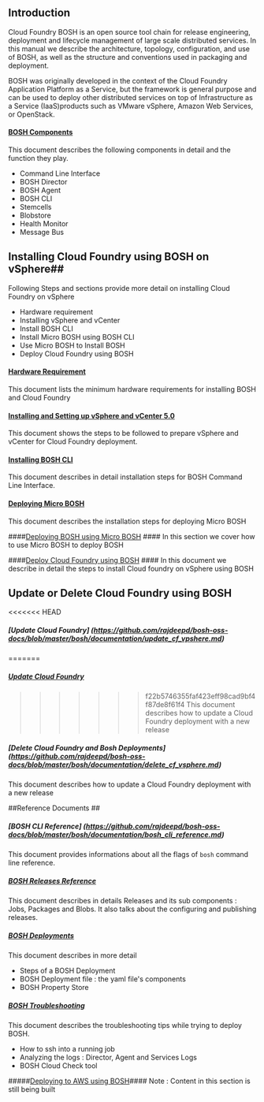 ## Introduction ##

Cloud Foundry BOSH is an open source tool chain for release engineering, deployment and lifecycle management of large scale distributed services. In this manual we describe the architecture, topology, configuration, and use of BOSH, as well as the structure and conventions used in packaging and deployment.

BOSH was originally developed in the context of the Cloud Foundry Application Platform as a Service, but the framework is general purpose and can be used to deploy other distributed services on top of Infrastructure as a Service (IaaS)products such as VMware vSphere, Amazon Web Services, or OpenStack.

#### [BOSH Components](https://github.com/rajdeepd/bosh-oss-docs/blob/master/bosh/documentation/bosh_components.md) #####

This document describes the following components in detail and the function they play. 
*    Command Line Interface
*    BOSH Director
*    BOSH Agent
*    BOSH CLI
*    Stemcells
*    Blobstore
*    Health Monitor
*    Message Bus

## Installing Cloud Foundry using BOSH on vSphere##

Following Steps and sections provide more detail on installing Cloud Foundry on vSphere

+    Hardware requirement
+    Installing vSphere and vCenter
+    Install BOSH CLI
+    Install Micro BOSH using BOSH CLI
+    Use Micro BOSH to Install BOSH
+    Deploy Cloud Foundry using BOSH

#### [Hardware Requirement](https://github.com/rajdeepd/bosh-oss-docs/blob/master/bosh/documentation/hardware_spec.md) ####
This document lists the minimum hardware requirements for installing BOSH and Cloud Foundry

#### [Installing and Setting up vSphere and vCenter 5.0](https://github.com/rajdeepd/bosh-oss-docs/blob/master/bosh/documentation/Install_and_prepare_vsphere.md) ####
This document shows the steps to be followed to prepare vSphere and vCenter for Cloud Foundry deployment.


#### [Installing BOSH CLI](https://github.com/rajdeepd/bosh-oss-docs/blob/master/bosh/documentation/bosh_cli.md) ####
This document describes in detail installation steps for BOSH Command Line Interface.

#### [Deploying Micro BOSH](https://github.com/rajdeepd/bosh-oss-docs/blob/master/bosh/documentation/deploying_micro_bosh.md) ####
This document describes the installation steps for deploying Micro BOSH

####[Deploying BOSH using Micro BOSH](https://github.com/rajdeepd/bosh-oss-docs/blob/master/bosh/documentation/deploying_bosh_with_micro_bosh.md) ####
In this section we cover how to use Micro BOSH to deploy BOSH

####[Deploy Cloud Foundry using BOSH](https://github.com/rajdeepd/bosh-oss-docs/blob/master/bosh/documentation/deploy_cf_vsphere.md) ####
In this document we describe in detail the steps to install Cloud foundry on vSphere using BOSH

## Update or Delete Cloud Foundry using BOSH  ##
<<<<<<< HEAD
##### [Update Cloud Foundry] (https://github.com/rajdeepd/bosh-oss-docs/blob/master/bosh/documentation/update_cf_vpshere.md) #####
=======
##### [Update Cloud Foundry](https://github.com/rajdeepd/bosh-oss-docs/blob/master/bosh/documentation/update_cf_vsphere.md) #####
>>>>>>> f22b5746355faf423eff98cad9bf4f87de8f61f4
This document describes how to update a Cloud Foundry deployment with a new release

##### [Delete Cloud Foundry and Bosh Deployments] (https://github.com/rajdeepd/bosh-oss-docs/blob/master/bosh/documentation/delete_cf_vsphere.md) #####
This document describes how to update a Cloud Foundry deployment with a new release

##Reference Documents ##
##### [BOSH CLI Reference] (https://github.com/rajdeepd/bosh-oss-docs/blob/master/bosh/documentation/bosh_cli_reference.md) #####
This document provides informations about all the flags of `bosh` command line reference.
##### [BOSH Releases Reference ](https://github.com/rajdeepd/bosh-oss-docs/blob/master/bosh/documentation/bosh_releases.md) #####
This document describes in details Releases and its sub components : Jobs, Packages and Blobs. It also talks about the configuring and publishing releases.
##### [BOSH Deployments](https://github.com/rajdeepd/bosh-oss-docs/blob/master/bosh/documentation/bosh_deployments.md) #####
This document describes in more detail
+    Steps of a BOSH Deployment
+    BOSH Deployment file : the yaml file's components
+    BOSH Property Store

##### [BOSH Troubleshooting](https://github.com/rajdeepd/bosh-oss-docs/blob/master/bosh/documentation/bosh_troubleshooting.md) #####
This document describes the troubleshooting tips while trying to deploy BOSH.
+    How to ssh into a running job
+    Analyzing the logs : Director, Agent and Services Logs
+    BOSH Cloud Check tool

#####[Deploying to AWS using BOSH](https://github.com/rajdeepd/bosh-oss-docs/blob/master/bosh/documentation/deploy_to_aws_using_bosh.md)####
Note : Content in this section is still being built
